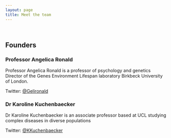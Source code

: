 ```yaml
---
layout: page
title: Meet the team 
---
```

<br/>


## Founders

### Professor Angelica Ronald 

Professor Angelica Ronald is a professor of psychology and genetics Director of the Genes Environment Lifespan laboratory Birkbeck University of London.

Twitter: [@Gelironald](https://twitter.com/Gelironald) 

### Dr Karoline Kuchenbaecker

Dr Karoline Kuchenbaecker is an associate professor based at UCL studying complex diseases in diverse populations

Twitter: [@KKuchenbaecker](https://twitter.com/KKuchenbaecker) 
